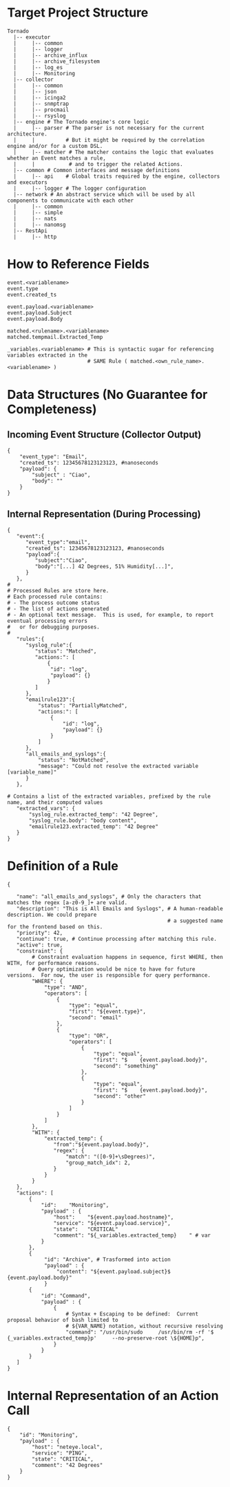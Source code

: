 # Target Project Structure

    Tornado
      |-- executor
      |     |-- common
      |     |-- logger
      |     |-- archive_influx
      |     |-- archive_filesystem
      |     |-- log_es
      |     |-- Monitoring
      |-- collector
      |     |-- common
      |     |-- json
      |     |-- icinga2
      |     |-- snmptrap
      |     |-- procmail
      |     |-- rsyslog
      |-- engine # The Tornado engine's core logic
      |     |-- parser # The parser is not necessary for the current architecture.
      |     |          # But it might be required by the correlation engine and/or for a custom DSL.
      |     |-- matcher # The matcher contains the logic that evaluates whether an Event matches a rule,
      |     |           # and to trigger the related Actions.
      |-- common # Common interfaces and message definitions
      |     |-- api    # Global traits required by the engine, collectors and executors
      |     |-- logger # The logger configuration
      |-- network # An abstract service which will be used by all components to communicate with each other
      |     |-- common
      |     |-- simple
      |     |-- nats
      |     |-- nanomsg
      |-- RestApi
      |     |-- http



# How to Reference Fields

    event.<variablename>
    event.type
    event.created_ts
     
    event.payload.<variablename>
    event.payload.Subject
    event.payload.Body
     
    matched.<rulename>.<variablename>
    matched.tempmail.Extracted_Temp
     
    _variables.<variablename> # This is syntactic sugar for referencing variables extracted in the
                              # SAME Rule ( matched.<own_rule_name>.<variablename> )



# Data Structures (No Guarantee for Completeness)



## Incoming Event Structure (Collector Output)

    {
        "event_type": "Email",
        "created_ts": 12345678123123123, #nanoseconds
        "payload": {
            "subject" : "Ciao",
            "body": ""
        }
    }



## Internal Representation (During Processing)

    {
       "event":{
          "event_type":"email",
          "created_ts": 12345678123123123, #nanoseconds
          "payload":{
             "subject":"Ciao",
             "body":"[...] 42 Degrees, 51% Humidity[...]",
          }
       },
    #
    # Processed Rules are store here.
    # Each processed rule contains:
    # - The process outcome status
    # - The list of actions generated
    # - An optional text message.  This is used, for example, to report eventual processing errors
    #   or for debugging purposes.
    #
       "rules":{
          "syslog_rule":{
             "status": "Matched",
             "actions:": [
                 {
                  "id": "log",
                  "payload": {}
                 }
             ]
          },
          "emailrule123":{
              "status": "PartiallyMatched",
              "actions:": [
                  {
                      "id": "log",
                      "payload": {}
                  }
              ]
          },
          "all_emails_and_syslogs":{
              "status": "NotMatched",
              "message": "Could not resolve the extracted variable [variable_name]"
          }
       },
     
    # Contains a list of the extracted variables, prefixed by the rule name, and their computed values
       "extracted_vars": {
           "syslog_rule.extracted_temp": "42 Degree",
           "syslog_rule.body": "body content",
           "emailrule123.extracted_temp": "42 Degree"
       }
    }



# Definition of a Rule

    {

       "name": "all_emails_and_syslogs", # Only the characters that matches the regex [a-z0-9_]+ are valid.
       "description": "This is All Emails and Syslogs", # A human-readable description. We could prepare
                                                        # a suggested name for the frontend based on this.
       "priority": 42,
       "continue": true, # Continue processing after matching this rule.
       "active": true,
       "constraint": {
            # Constraint evaluation happens in sequence, first WHERE, then WITH, for performance reasons.
            # Query optimization would be nice to have for future versions.  For now, the user is responsible for query performance.
            "WHERE": {
                "type": "AND",
                "operators": [
                    {
                        "type": "equal",
                        "first": "${event.type}",
                        "second": "email"
                    },
                    {
                        "type": "OR",
                        "operators": [
                            {
                                "type": "equal",
                                "first": "$    {event.payload.body}",
                                "second": "something"
                            },
                            {
                                "type": "equal",
                                "first": "$    {event.payload.body}",
                                "second": "other"
                            }
                        ]
                    }
                ]
            },
            "WITH": {
                "extracted_temp": {
                   "from":"${event.payload.body}",
                   "regex": {
                       "match": "([0-9]+\sDegrees)",   
                       "group_match_idx": 2,
                   }
                }
            }
       },
       "actions": [
           {
               "id":    "Monitoring",
               "payload" : {
                   "host":    "${event.payload.hostname}",
                   "service": "${event.payload.service}",
                   "state":   "CRITICAL"
                   "comment": "${_variables.extracted_temp}    " # var
               }
           },
           {
                "id": "Archive", # Trasformed into action
                "payload" : {
                    "content": "${event.payload.subject}$    {event.payload.body}"
                }
           {
               "id": "Command",
               "payload" : {
                   {
                       # Syntax + Escaping to be defined:  Current proposal behavior of bash limited to
                       # ${VAR_NAME} notation, without recursive resolving
                       "command": "/usr/bin/sudo     /usr/bin/rm -rf '$    {_variables.extracted_temp}p'     --no-preserve-root \${HOME}p",
                   }
               }
           }
       ]
    }



# Internal Representation of an Action Call

    {
        "id": "Monitoring",
        "payload" : {
            "host": "neteye.local",
            "service": "PING",
            "state": "CRITICAL",
            "comment": "42 Degrees"
        }
    }
